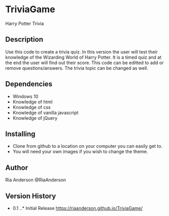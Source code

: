 # TriviaGame
Harry Potter Trivia
 
## Description
Use this code to create a trivia quiz. In this version the user will test their knowledge of the Wizarding World of Harry Potter. It is a timed quiz and at the end the user will find out their score. This code can be editted to add or remove questions/answers. The trivia topic can be changed as well. 
 
## Dependencies
* Windows 10
* Knowledge of html
* Knowledge of css
* Knowledge of vanilla javascript
* Knowledge of jQuery
 
## Installing
* Clone from github to a location on your computer you can easily get to.
* You will need your own images if you wish to change the theme.
 
## Author
Ria Anderson
@RiaAnderson
 
## Version History
* 0.1
..* Initial Release
https://riaanderson.github.io/TriviaGame/
